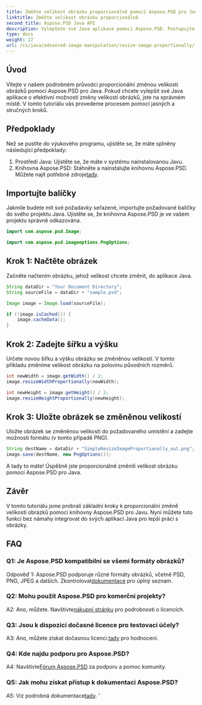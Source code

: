 ```yaml
---
title: Změňte velikost obrázku proporcionálně pomocí Aspose.PSD pro Javu
linktitle: Změňte velikost obrázku proporcionálně
second_title: Aspose.PSD Java API
description: Vylepšete své Java aplikace pomocí Aspose.PSD. Postupujte podle našeho průvodce a změňte velikost obrázků proporcionálně bez námahy. Zvyšte své možnosti zpracování obrazu ještě dnes.
type: docs
weight: 17
url: /cs/java/advanced-image-manipulation/resize-image-proportionally/
---
```

## Úvod

Vítejte v našem podrobném průvodci proporcionální změnou velikosti obrázků pomocí Aspose.PSD pro Java. Pokud chcete vylepšit své Java aplikace o efektivní možnosti změny velikosti obrázků, jste na správném místě. V tomto tutoriálu vás provedeme procesem pomocí jasných a stručných kroků.

## Předpoklady

Než se pustíte do výukového programu, ujistěte se, že máte splněny následující předpoklady:

1. Prostředí Java: Ujistěte se, že máte v systému nainstalovanou Javu.
2.  Knihovna Aspose.PSD: Stáhněte a nainstalujte knihovnu Aspose.PSD. Můžete najít potřebné zdroje[tady](https://releases.aspose.com/psd/java/).

## Importujte balíčky

Jakmile budete mít své požadavky seřazené, importujte požadované balíčky do svého projektu Java. Ujistěte se, že knihovna Aspose.PSD je ve vašem projektu správně odkazována.

```java
import com.aspose.psd.Image;

import com.aspose.psd.imageoptions.PngOptions;
```

## Krok 1: Načtěte obrázek

Začněte načtením obrázku, jehož velikost chcete změnit, do aplikace Java.

```java
String dataDir = "Your Document Directory";
String sourceFile = dataDir + "sample.psd";

Image image = Image.load(sourceFile);

if (!image.isCached()) {
    image.cacheData();
}
```

## Krok 2: Zadejte šířku a výšku

Určete novou šířku a výšku obrázku se změněnou velikostí. V tomto příkladu změníme velikost obrázku na polovinu původních rozměrů.

```java
int newWidth = image.getWidth() / 2;
image.resizeWidthProportionally(newWidth);

int newHeight = image.getHeight() / 2;
image.resizeHeightProportionally(newHeight);
```

## Krok 3: Uložte obrázek se změněnou velikostí

Uložte obrázek se změněnou velikostí do požadovaného umístění a zadejte možnosti formátu (v tomto případě PNG).

```java
String destName = dataDir + "SimpleResizeImageProportionally_out.png";
image.save(destName, new PngOptions());
```

A tady to máte! Úspěšně jste proporcionálně změnili velikost obrázku pomocí Aspose.PSD pro Java.

## Závěr

V tomto tutoriálu jsme probrali základní kroky k proporcionální změně velikosti obrázků pomocí knihovny Aspose.PSD pro Javu. Nyní můžete tuto funkci bez námahy integrovat do svých aplikací Java pro lepší práci s obrázky.

## FAQ

### Q1: Je Aspose.PSD kompatibilní se všemi formáty obrázků?

 Odpověď 1: Aspose.PSD podporuje různé formáty obrázků, včetně PSD, PNG, JPEG a dalších. Zkontrolovat[dokumentace](https://reference.aspose.com/psd/java/) pro úplný seznam.

### Q2: Mohu použít Aspose.PSD pro komerční projekty?

 A2: Ano, můžete. Navštivte[nákupní stránku](https://purchase.aspose.com/buy) pro podrobnosti o licencích.

### Q3: Jsou k dispozici dočasné licence pro testovací účely?

 A3: Ano, můžete získat dočasnou licenci.[tady](https://purchase.aspose.com/temporary-license/) pro hodnocení.

### Q4: Kde najdu podporu pro Aspose.PSD?

 A4: Navštivte[Fórum Aspose.PSD](https://forum.aspose.com/c/psd/34) za podporu a pomoc komunity.

### Q5: Jak mohu získat přístup k dokumentaci Aspose.PSD?

 A5: Viz podrobná dokumentace[tady](https://reference.aspose.com/psd/java/).
'